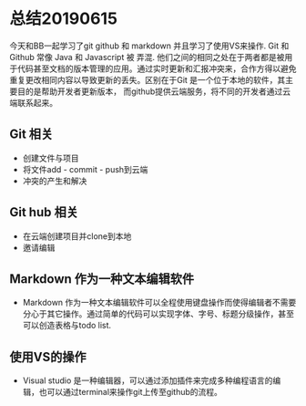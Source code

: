 # 总结20190615

今天和BB一起学习了git github 和 markdown 并且学习了使用VS来操作. Git 和 Github 常像 Java 和 Javascript 被 弄混. 他们之间的相同之处在于两者都是被用于代码甚至文档的版本管理的应用。通过实时更新和汇报冲突来，合作方得以避免重复更改相同内容以导致更新的丢失。区别在于Git 是一个位于本地的软件，其主要目的是帮助开发者更新版本， 而github提供云端服务，将不同的开发者通过云端联系起来。

## Git 相关

- 创建文件与项目
- 将文件add - commit - push到云端
- 冲突的产生和解决

## Git hub 相关

- 在云端创建项目并clone到本地
- 邀请编辑

## Markdown 作为一种文本编辑软件

- Markdown 作为一种文本编辑软件可以全程使用键盘操作而使得编辑者不需要分心于其它操作。通过简单的代码可以实现字体、字号、标题分级操作，甚至可以创造表格与todo list.

## 使用VS的操作

- Visual studio 是一种编辑器，可以通过添加插件来完成多种编程语言的编辑，也可以通过terminal来操作git上传至github的流程。